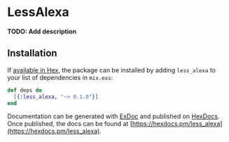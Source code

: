 # LessAlexa

**TODO: Add description**

## Installation

If [available in Hex](https://hex.pm/docs/publish), the package can be installed
by adding `less_alexa` to your list of dependencies in `mix.exs`:

```elixir
def deps do
  [{:less_alexa, "~> 0.1.0"}]
end
```

Documentation can be generated with [ExDoc](https://github.com/elixir-lang/ex_doc)
and published on [HexDocs](https://hexdocs.pm). Once published, the docs can
be found at [https://hexdocs.pm/less_alexa](https://hexdocs.pm/less_alexa).

